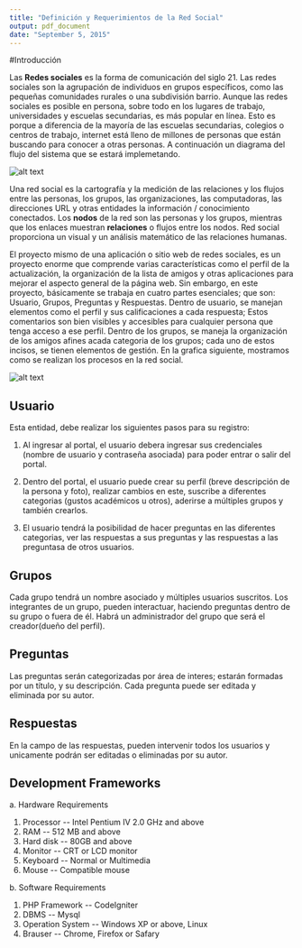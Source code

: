 ```yaml
---
title: "Definición y Requerimientos de la Red Social"
output: pdf_document
date: "September 5, 2015"
---
```


#Introducción

Las **Redes sociales** es la forma de comunicación del siglo 21. Las redes sociales son la agrupación de individuos en grupos específicos, como las pequeñas comunidades rurales o una subdivisión barrio. Aunque las redes sociales es posible en persona, sobre todo en los lugares de trabajo, universidades y escuelas secundarias, es más popular en línea. Esto es porque a diferencia de la mayoría de las escuelas secundarias, colegios o centros de trabajo, internet está lleno de millones de personas que están buscando para conocer a otras personas. A continuación un diagrama del flujo del sistema que se estará implemetando.


![alt text](img2.png)


Una red social es la cartografía y la medición de las relaciones y los flujos entre las personas, los grupos, las organizaciones, las computadoras, las direcciones URL y otras entidades la información / conocimiento conectados. Los **nodos** de la red son las personas y los grupos, mientras que los enlaces muestran **relaciones** o flujos entre los nodos. Red social proporciona un visual y un análisis matemático de las relaciones humanas.

El proyecto mismo de una aplicación o sitio web de redes sociales, es un proyecto enorme que comprende varias características como el perfil de la actualización, la organización de la lista de amigos y otras aplicaciones para mejorar el aspecto general de la página web. Sin embargo, en este proyecto, básicamente se trabaja en cuatro partes esenciales; que son: Usuario, Grupos, Preguntas y Respuestas. Dentro de usuario, se manejan elementos como el perfil y sus calificaciones a cada respuesta; Estos comentarios son bien visibles y accesibles para cualquier persona que tenga acceso a ese perfil. Dentro de los grupos, se maneja la organización de los amigos afines acada categoria de los grupos; cada uno de estos incisos, se tienen elementos de gestión. En la grafica siguiente, mostramos como se realizan los procesos en la red social.



![alt text](img1.png)



## Usuario

Esta entidad, debe realizar los siguientes pasos para su registro: 

1. Al ingresar al portal, el usuario debera ingresar sus credenciales (nombre de usuario y contraseña asociada) para poder entrar o salir del 
portal.

2. Dentro del portal, el usuario puede crear su perfil (breve descripción de la persona y foto), realizar cambios en este, suscribe a diferentes categorias (gustos académicos u otros), aderirse a múltiples grupos y también crearlos.

3. El usuario tendrá la posibilidad de hacer preguntas en las diferentes categorias, ver las respuestas a sus preguntas y las respuestas a las preguntasa de otros usuarios. 

## Grupos

Cada grupo tendrá un nombre asociado y múltiples usuarios suscritos. Los integrantes de un grupo, pueden interactuar, haciendo preguntas dentro de su grupo o fuera de él. Habrá un administrador del grupo que será el creador(dueño del perfil).

## Preguntas

Las preguntas serán categorizadas por área de interes; estarán formadas por un título, y su descripción. Cada pregunta puede ser editada y eliminada por su autor.


## Respuestas

En la campo de las respuestas, pueden intervenir todos los usuarios y unicamente podrán ser editadas o eliminadas por su autor.

## Development Frameworks

a. Hardware Requirements

1. Processor -- Intel Pentium IV 2.0 GHz and above
2. RAM		-- 	512 MB and above
3. Hard disk	--	80GB and above
4. Monitor	--	CRT or LCD monitor
5. Keyboard	--	Normal or Multimedia
6. Mouse		--	Compatible mouse

b. Software Requirements

1. PHP Framework -- CodeIgniter
2. DBMS -- Mysql
3. Operation System 	-- 	Windows XP or above, Linux
4. Brauser -- Chrome, Firefox or Safary

